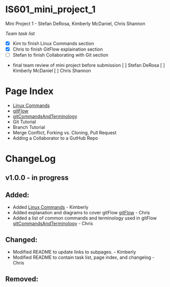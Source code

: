# IS601_mini_project_1
Mini Project 1 - Stefan DeRosa, Kimberly McDaniel, Chris Shannon

*Team task list*
- [X] Kim to finish Linux Commands section
- [X] Chris to finish GitFlow explaination section
- [ ] Stefan to finish Collaborating with Git section
 * final team review of mini project before submission
    [ ] Stefan DeRosa
    [ ] Kimberly McDaniel
    [ ] Chris Shannon

# Page Index
* [Linux Commands](/Kimberly/Vi.md)
* [gitFlow](/Chris/gitFlow.md)
* [gitCommandsAndTerminology](/Chris/gitCommandsAndTerminology.md)
* Git Tutorial
* Branch Tutorial
* Merge Conflict, Forking vs. Cloning, Pull Request
* Adding a Collaborator to a GutHub Repo

# ChangeLog

## v1.0.0 - in progress

## Added:

* Added [Linux Commands](/Kimberly/Vi.md) - Kimberly
* Added explanation and diagrams to cover gitFlow [gitFlow](/Chris/gitFlow.md) - Chris 
* Added a list of common commands and terminology used in gitFlow [gitCommandsAndTerminology](/Chris/gitCommandsAndTerminology.md) - Chris 

## Changed:

* Modified README to update links to subpages. - Kimberly
* Modified README to contain task list, page index, and changelog - Chris

## Removed:
